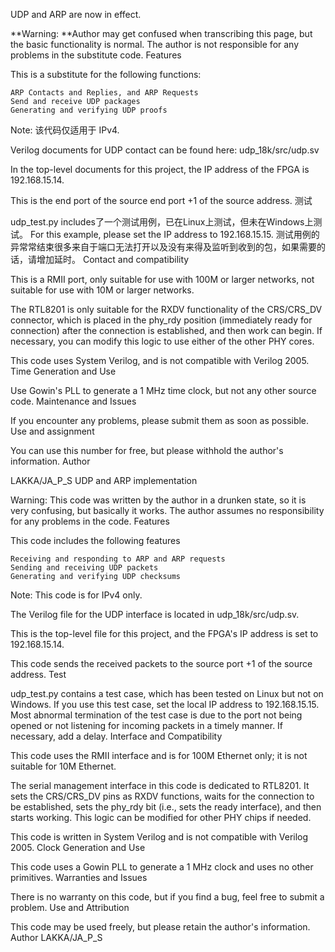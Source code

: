 UDP and ARP are now in effect.

**Warning: **Author may get confused when transcribing this page, but the basic functionality is normal. The author is not responsible for any problems in the substitute code.
Features

This is a substitute for the following functions:

    ARP Contacts and Replies, and ARP Requests
    Send and receive UDP packages
    Generating and verifying UDP proofs

Note: 该代码仅适用于 IPv4.

Verilog documents for UDP contact can be found here: udp_18k/src/udp.sv

In the top-level documents for this project, the IP address of the FPGA is 192.168.15.14.

This is the end port of the source end port +1 of the source address.
测试

udp_test.py includes了一个测试用例，已在Linux上测试，但未在Windows上测试。 For this example, please set the IP address to 192.168.15.15. 测试用例的异常常结束很多来自于端口无法打开以及没有来得及监听到收到的包，如果需要的话，请增加延时。
Contact and compatibility

This is a RMII port, only suitable for use with 100M or larger networks, not suitable for use with 10M or larger networks.

The RTL8201 is only suitable for the RXDV functionality of the CRS/CRS_DV connector, which is placed in the phy_rdy position (immediately ready for connection) after the connection is established, and then work can begin. If necessary, you can modify this logic to use either of the other PHY cores.

This code uses System Verilog, and is not compatible with Verilog 2005.
Time Generation and Use

Use Gowin's PLL to generate a 1 MHz time clock, but not any other source code.
Maintenance and Issues

If you encounter any problems, please submit them as soon as possible.
Use and assignment

You can use this number for free, but please withhold the author's information.
Author

LAKKA/JA_P_S
UDP and ARP implementation

Warning: This code was written by the author in a drunken state, so it is very confusing, but basically it works. The author assumes no responsibility for any problems in the code.
Features

This code includes the following features

    Receiving and responding to ARP and ARP requests
    Sending and receiving UDP packets
    Generating and verifying UDP checksums

Note: This code is for IPv4 only.

The Verilog file for the UDP interface is located in udp_18k/src/udp.sv.

This is the top-level file for this project, and the FPGA's IP address is set to 192.168.15.14.

This code sends the received packets to the source port +1 of the source address.
Test

udp_test.py contains a test case, which has been tested on Linux but not on Windows. If you use this test case, set the local IP address to 192.168.15.15. Most abnormal termination of the test case is due to the port not being opened or not listening for incoming packets in a timely manner. If necessary, add a delay.
Interface and Compatibility

This code uses the RMII interface and is for 100M Ethernet only; it is not suitable for 10M Ethernet.

The serial management interface in this code is dedicated to RTL8201. It sets the CRS/CRS_DV pins as RXDV functions, waits for the connection to be established,
sets the phy_rdy bit (i.e., sets the ready interface), and then starts working. This logic can be modified for other PHY chips if needed.

This code is written in System Verilog and is not compatible with Verilog 2005.
Clock Generation and Use

This code uses a Gowin PLL to generate a 1 MHz clock and uses no other primitives.
Warranties and Issues

There is no warranty on this code, but if you find a bug, feel free to submit a problem.
Use and Attribution

This code may be used freely, but please retain the author's information.
Author
LAKKA/JA_P_S
